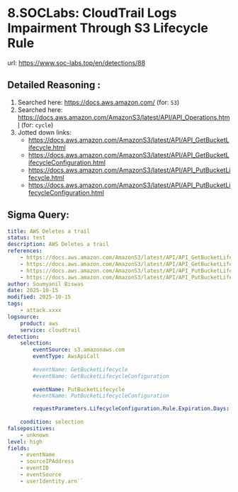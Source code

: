 # 8.SOCLabs: CloudTrail Logs Impairment Through S3 Lifecycle Rule

url: https://www.soc-labs.top/en/detections/88

## Detailed Reasoning :

1. Searched here: https://docs.aws.amazon.com/ (for: `S3`)
2. Searched here: https://docs.aws.amazon.com/AmazonS3/latest/API/API_Operations.html (for: `cycle`)
3. Jotted down links:
    - https://docs.aws.amazon.com/AmazonS3/latest/API/API_GetBucketLifecycle.html
    - https://docs.aws.amazon.com/AmazonS3/latest/API/API_GetBucketLifecycleConfiguration.html
    - https://docs.aws.amazon.com/AmazonS3/latest/API/API_PutBucketLifecycle.html
    - https://docs.aws.amazon.com/AmazonS3/latest/API/API_PutBucketLifecycleConfiguration.html

## Sigma Query:

```yaml
title: AWS Deletes a trail
status: test
description: AWS Deletes a trail
references:
    - https://docs.aws.amazon.com/AmazonS3/latest/API/API_GetBucketLifecycle.html
    - https://docs.aws.amazon.com/AmazonS3/latest/API/API_GetBucketLifecycleConfiguration.html
    - https://docs.aws.amazon.com/AmazonS3/latest/API/API_PutBucketLifecycle.html
    - https://docs.aws.amazon.com/AmazonS3/latest/API/API_PutBucketLifecycleConfiguration.html
author: Soumyanil Biswas
date: 2025-10-15
modified: 2025-10-15
tags:
    - attack.xxxx
logsource:
    product: aws
    service: cloudtrail
detection:
    selection:
        eventSource: s3.amazonaws.com
        eventType: AwsApiCall
        
        #eventName: GetBucketLifecycle
        #eventName: GetBucketLifecycleConfiguration
        
        eventName: PutBucketLifecycle
        #eventName: PutBucketLifecycleConfiguration

        requestParameters.LifecycleConfiguration.Rule.Expiration.Days: 1
        
    condition: selection 
falsepositives:
    - unknown
level: high
fields:
    - eventName
    - sourceIPAddress
    - eventID
    - eventSource
    - userIdentity.arn``
```
